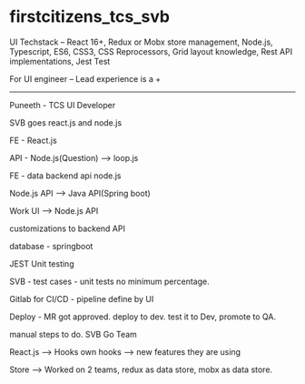 # firstcitizens_tcs_svb

UI Techstack – React 16+, Redux or Mobx store management, Node.js, Typescript, ES6, CSS3, CSS Reprocessors, Grid layout knowledge, Rest API implementations, Jest Test

For UI engineer – Lead experience is a +

---

Puneeth - TCS UI Developer

SVB goes react.js and node.js

FE - React.js

API - Node.js(Question) --> loop.js

FE - data backend api node.js

Node.js API --> Java API(Spring boot)

Work UI --> Node.js API

customizations to backend API

database - springboot

JEST Unit testing

SVB - test cases - unit tests no minimum percentage.

Gitlab for CI/CD - pipeline define by UI

Deploy - MR got approved. deploy to dev. test it to Dev, promote to QA.

manual steps to do. SVB Go Team

React.js --> Hooks own hooks --> new features they are using

Store --> Worked on 2 teams, redux as data store, mobx as data store.
